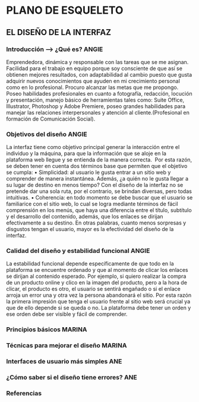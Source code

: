 # PLANO DE ESQUELETO

## EL DISEÑO DE LA INTERFAZ

### Introducción --> ¿Qué es? ANGIE
Emprendedora, dinámica y responsable con las tareas que se me asignan. Facilidad para  el trabajo en equipo porque soy consciente de que así se obtienen mejores resultados, con adaptabilidad al cambio puesto que  gusta adquirir nuevos conocimientos que ayuden en mi crecimiento personal como en lo profesional. Procuro alcanzar las metas que me propongo. 
Poseo habilidades profesionales en cuanto a fotografía, redacción, locución y presentación, manejo básico de herramientas tales como: Suite Office, Illustrator, Photoshop y Adobe Premiere, poseo grandes habilidades para manejar las relaciones interpersonales y atención al cliente.(Profesional en formación de Comunicación Social).

### Objetivos del diseño ANGIE 
La interfaz tiene como objetivo principal generar la interacción entre el individuo y la máquina, para que la información que se aloje en la plataforma web llegue y se entienda de la manera correcta.  Por esta razón, se deben tener en cuenta dos términos base que permiten que el objetivo se cumpla:
    • Simplicidad: al usuario le gusta entrar a un sitio web y comprender de manera instantánea. Además, ¿a quién no le gusta llegar a su lugar de destino en menos tiempo? Con el diseño de la interfaz no se pretende dar una sola ruta, por el contrario, se brindan diversas, pero todas intuitivas.
    • Coherencia: en todo momento se debe buscar que el usuario se familiarice con el sitio web, lo cual se logra mediante términos de fácil comprensión en los menús, que haya una diferencia entre el título, subtítulo y el desarrollo del contenido, además, que los enlaces se dirijan efectivamente a su destino. En otras palabras, cuanto menos sorpresas y disgustos tengan el usuario, mayor es la efectividad del diseño de la interfaz.

### Calidad del diseño y estabilidad funcional ANGIE
La estabilidad funcional depende específicamente de que todo en la plataforma se encuentre ordenado y que al momento de clicar los enlaces se dirijan al contenido esperado. Por ejemplo, si quiero realizar la compra de un producto online y clico en la imagen del producto, pero a la hora de clicar, el producto es otro, el usuario se sentirá engañado o si el enlace arroja un error una y otra vez la persona abandonará el sitio. Por esta razón la primera impresión que tenga el usuario frente al sitio web será crucial ya que de ello depende si se queda o no. La plataforma debe tener un orden y ese orden debe ser visible y fácil de comprender.

### Principios básicos MARINA
### Técnicas para mejorar el diseño MARINA
### Interfaces de usuario más simples ANE
### ¿Cómo saber si el diseño tiene errores? ANE
### Referencias
